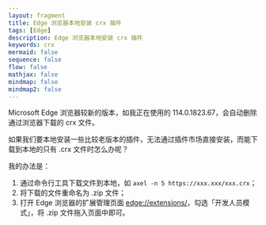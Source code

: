 ```yaml
---
layout: fragment
title: Edge 浏览器本地安装 crx 插件
tags: [Edge]
description: Edge 浏览器本地安装 crx 插件
keywords: crx
mermaid: false
sequence: false
flow: false
mathjax: false
mindmap: false
mindmap2: false
---
```


Microsoft Edge 浏览器较新的版本，如我正在使用的 114.0.1823.67，会自动删除通过浏览器下载的 crx 文件。

如果我们要本地安装一些比较老版本的插件，无法通过插件市场直接安装，而能下载到本地的只有 .crx 文件时怎么办呢？

我的办法是：

1. 通过命令行工具下载文件到本地，如 `axel -n 5 https://xxx.xxx/xxx.crx`；
2. 将下载的文件重命名为 .zip 文件；
3. 打开 Edge 浏览器的扩展管理页面 <edge://extensions/>，勾选「开发人员模式」，将 .zip 文件拖入页面中即可。
